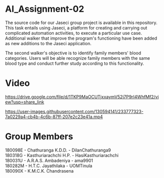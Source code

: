 # AI_Assignment-02
The source code for our Jaseci group project is available in this repository. This task entails using Jaseci, a platform for creating and carrying out complicated automation activities, to execute a particular use case.<br>
Additional walker that improve the program's functioning have been added as new additions to the Jaseci application.<br>

The second walker's objective is to identify family members' blood categories. Users will be able recognize family members with the same blood type and conduct further study according to this functionality.

# Video
https://drive.google.com/file/d/1TKP9MaOCUTjxxaymV52j7P9rI4WhfMf2/view?usp=share_link


https://user-images.githubusercontent.com/130594141/233777323-7a0229a4-cb4b-4c6b-87ff-207e2c23e41a.mp4



# Group Members
180098E - Chathuranga K.D.D.      - DilanChathuranga9 <br>
180318G - Kasthuriarachchi H.P.   - HasiKasthuriarachchi <br>
180031U - A.R.A.S. Ambadeniya     - ama9901 <br>
180282M - H.T.C. Jayathilaka      - UOMTinula <br>
180090X - K.M.C.K. Chandrasena <br>
